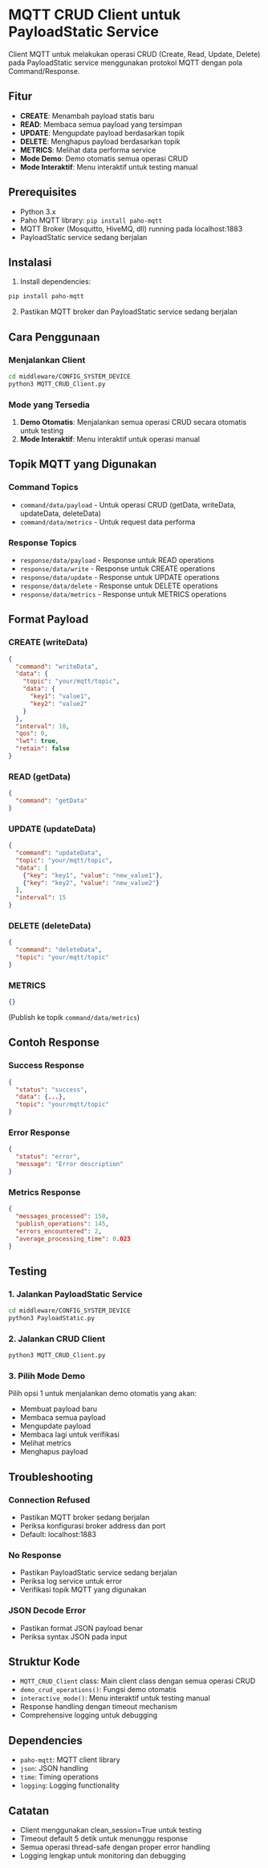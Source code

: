# MQTT CRUD Client untuk PayloadStatic Service

Client MQTT untuk melakukan operasi CRUD (Create, Read, Update, Delete) pada PayloadStatic service menggunakan protokol MQTT dengan pola Command/Response.

## Fitur

- **CREATE**: Menambah payload statis baru
- **READ**: Membaca semua payload yang tersimpan
- **UPDATE**: Mengupdate payload berdasarkan topik
- **DELETE**: Menghapus payload berdasarkan topik
- **METRICS**: Melihat data performa service
- **Mode Demo**: Demo otomatis semua operasi CRUD
- **Mode Interaktif**: Menu interaktif untuk testing manual

## Prerequisites

- Python 3.x
- Paho MQTT library: `pip install paho-mqtt`
- MQTT Broker (Mosquitto, HiveMQ, dll) running pada localhost:1883
- PayloadStatic service sedang berjalan

## Instalasi

1. Install dependencies:
```bash
pip install paho-mqtt
```

2. Pastikan MQTT broker dan PayloadStatic service sedang berjalan

## Cara Penggunaan

### Menjalankan Client

```bash
cd middleware/CONFIG_SYSTEM_DEVICE
python3 MQTT_CRUD_Client.py
```

### Mode yang Tersedia

1. **Demo Otomatis**: Menjalankan semua operasi CRUD secara otomatis untuk testing
2. **Mode Interaktif**: Menu interaktif untuk operasi manual

## Topik MQTT yang Digunakan

### Command Topics
- `command/data/payload` - Untuk operasi CRUD (getData, writeData, updateData, deleteData)
- `command/data/metrics` - Untuk request data performa

### Response Topics
- `response/data/payload` - Response untuk READ operations
- `response/data/write` - Response untuk CREATE operations
- `response/data/update` - Response untuk UPDATE operations
- `response/data/delete` - Response untuk DELETE operations
- `response/data/metrics` - Response untuk METRICS operations

## Format Payload

### CREATE (writeData)
```json
{
  "command": "writeData",
  "data": {
    "topic": "your/mqtt/topic",
    "data": {
      "key1": "value1",
      "key2": "value2"
    }
  },
  "interval": 10,
  "qos": 0,
  "lwt": true,
  "retain": false
}
```

### READ (getData)
```json
{
  "command": "getData"
}
```

### UPDATE (updateData)
```json
{
  "command": "updateData",
  "topic": "your/mqtt/topic",
  "data": [
    {"key": "key1", "value": "new_value1"},
    {"key": "key2", "value": "new_value2"}
  ],
  "interval": 15
}
```

### DELETE (deleteData)
```json
{
  "command": "deleteData",
  "topic": "your/mqtt/topic"
}
```

### METRICS
```json
{}
```
(Publish ke topik `command/data/metrics`)

## Contoh Response

### Success Response
```json
{
  "status": "success",
  "data": {...},
  "topic": "your/mqtt/topic"
}
```

### Error Response
```json
{
  "status": "error",
  "message": "Error description"
}
```

### Metrics Response
```json
{
  "messages_processed": 150,
  "publish_operations": 145,
  "errors_encountered": 2,
  "average_processing_time": 0.023
}
```

## Testing

### 1. Jalankan PayloadStatic Service
```bash
cd middleware/CONFIG_SYSTEM_DEVICE
python3 PayloadStatic.py
```

### 2. Jalankan CRUD Client
```bash
python3 MQTT_CRUD_Client.py
```

### 3. Pilih Mode Demo
Pilih opsi 1 untuk menjalankan demo otomatis yang akan:
- Membuat payload baru
- Membaca semua payload
- Mengupdate payload
- Membaca lagi untuk verifikasi
- Melihat metrics
- Menghapus payload

## Troubleshooting

### Connection Refused
- Pastikan MQTT broker sedang berjalan
- Periksa konfigurasi broker address dan port
- Default: localhost:1883

### No Response
- Pastikan PayloadStatic service sedang berjalan
- Periksa log service untuk error
- Verifikasi topik MQTT yang digunakan

### JSON Decode Error
- Pastikan format JSON payload benar
- Periksa syntax JSON pada input

## Struktur Kode

- `MQTT_CRUD_Client` class: Main client class dengan semua operasi CRUD
- `demo_crud_operations()`: Fungsi demo otomatis
- `interactive_mode()`: Menu interaktif untuk testing manual
- Response handling dengan timeout mechanism
- Comprehensive logging untuk debugging

## Dependencies

- `paho-mqtt`: MQTT client library
- `json`: JSON handling
- `time`: Timing operations
- `logging`: Logging functionality

## Catatan

- Client menggunakan clean_session=True untuk testing
- Timeout default 5 detik untuk menunggu response
- Semua operasi thread-safe dengan proper error handling
- Logging lengkap untuk monitoring dan debugging
